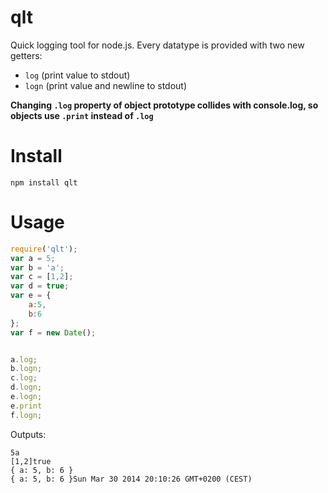 qlt
===

Quick logging tool for node.js.
Every datatype is provided with two new getters:

* ```log``` (print value to stdout)
* ```logn``` (print value and newline to stdout)

**Changing ```.log``` property of object prototype collides with console.log, so objects use ```.print``` instead of ```.log```**

Install
===

```
npm install qlt
```

Usage
===

```javascript
require('qlt');
var a = 5;
var b = 'a';
var c = [1,2];
var d = true;
var e = {
    a:5,
    b:6
};
var f = new Date();


a.log;
b.logn;
c.log;
d.logn;
e.logn;
e.print
f.logn;
```

Outputs:

```
5a
[1,2]true
{ a: 5, b: 6 }
{ a: 5, b: 6 }Sun Mar 30 2014 20:10:26 GMT+0200 (CEST)

```
